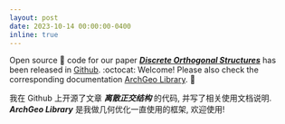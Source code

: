 ```yaml
---
layout: post
date: 2023-10-14 00:00:00-0400
inline: true
---
```


Open source :snake: code for our paper [***Discrete Orthogonal Structures***](https://www.huiwang.me/projects/10_project/) has been released in [Github](https://github.com/WWmore/DOS). :octocat: Welcome! 
Please also check the corresponding documentation [ArchGeo Library](https://www.huiwang.me/mkdocs-archgeo/). :wrench:

我在 Github 上开源了文章 ***离散正交结构*** 的代码, 并写了相关使用文档说明. ***ArchGeo Library*** 是我做几何优化一直使用的框架, 欢迎使用!